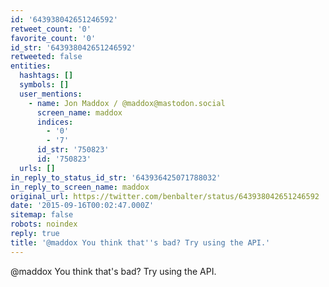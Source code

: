 ```yaml
---
id: '643938042651246592'
retweet_count: '0'
favorite_count: '0'
id_str: '643938042651246592'
retweeted: false
entities:
  hashtags: []
  symbols: []
  user_mentions:
    - name: Jon Maddox / @maddox@mastodon.social
      screen_name: maddox
      indices:
        - '0'
        - '7'
      id_str: '750823'
      id: '750823'
  urls: []
in_reply_to_status_id_str: '643936425071788032'
in_reply_to_screen_name: maddox
original_url: https://twitter.com/benbalter/status/643938042651246592
date: '2015-09-16T00:02:47.000Z'
sitemap: false
robots: noindex
reply: true
title: '@maddox You think that''s bad? Try using the API.'
---
```


@maddox You think that's bad? Try using the API.